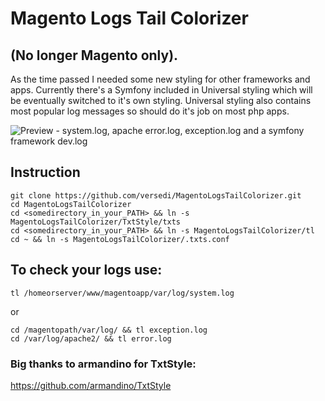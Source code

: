 # Magento Logs Tail Colorizer
## (No longer Magento only).

As the time passed I needed some new styling for other frameworks and apps.
Currently there's a Symfony included in Universal styling which will be eventually switched to it's own styling.
Universal styling also contains most popular log messages so should do it's job on most php apps.


![Preview - system.log, apache error.log, exception.log and a symfony framework dev.log](http://i.imgur.com/rkQVqvP.png)


## Instruction
    git clone https://github.com/versedi/MagentoLogsTailColorizer.git
    cd MagentoLogsTailColorizer
    cd <somedirectory_in_your_PATH> && ln -s MagentoLogsTailColorizer/TxtStyle/txts
    cd <somedirectory_in_your_PATH> && ln -s MagentoLogsTailColorizer/tl
    cd ~ && ln -s MagentoLogsTailColorizer/.txts.conf

## To check your logs use:
    tl /homeorserver/www/magentoapp/var/log/system.log

or

    cd /magentopath/var/log/ && tl exception.log
    cd /var/log/apache2/ && tl error.log

### Big thanks to armandino for TxtStyle:
https://github.com/armandino/TxtStyle

